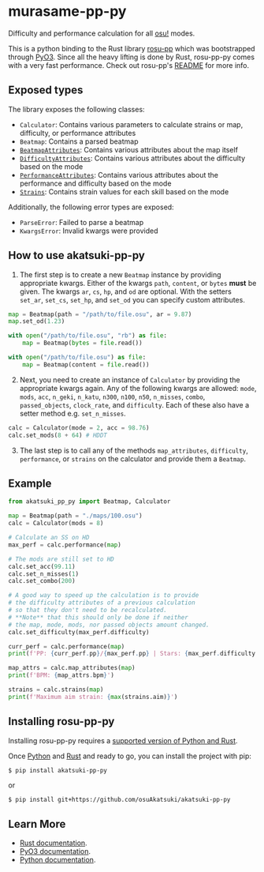 # murasame-pp-py

Difficulty and performance calculation for all [osu!](https://osu.ppy.sh/) modes.

This is a python binding to the Rust library [rosu-pp](https://github.com/MaxOhn/rosu-pp) which was bootstrapped through [PyO3](https://github.com/PyO3/PyO3).
Since all the heavy lifting is done by Rust, rosu-pp-py comes with a very fast performance.
Check out rosu-pp's [README](https://github.com/MaxOhn/rosu-pp/blob/main/README.md) for more info.

## Exposed types

The library exposes the following classes:

- `Calculator`: Contains various parameters to calculate strains or map, difficulty, or performance attributes
- `Beatmap`: Contains a parsed beatmap
- [`BeatmapAttributes`](https://github.com/MaxOhn/rosu-pp-py/blob/81e1d6f28064b832661a4940a3896a2089f76b6b/rosu_pp_py.pyi#L199-L231): Contains various attributes about the map itself
- [`DifficultyAttributes`](https://github.com/MaxOhn/rosu-pp-py/blob/81e1d6f28064b832661a4940a3896a2089f76b6b/rosu_pp_py.pyi#L234-L284): Contains various attributes about the difficulty based on the mode
- [`PerformanceAttributes`](https://github.com/MaxOhn/rosu-pp-py/blob/81e1d6f28064b832661a4940a3896a2089f76b6b/rosu_pp_py.pyi#L287-L313): Contains various attributes about the performance and difficulty based on the mode
- [`Strains`](https://github.com/MaxOhn/rosu-pp-py/blob/81e1d6f28064b832661a4940a3896a2089f76b6b/rosu_pp_py.pyi#L316-L346): Contains strain values for each skill based on the mode

Additionally, the following error types are exposed:
- `ParseError`: Failed to parse a beatmap
- `KwargsError`: Invalid kwargs were provided

## How to use akatsuki-pp-py

1) The first step is to create a new `Beatmap` instance by providing appropriate kwargs.
Either of the kwargs `path`, `content`, or `bytes` **must** be given. The kwargs `ar`, `cs`, `hp`, and `od` are optional.
With the setters `set_ar`, `set_cs`, `set_hp`, and `set_od` you can specify custom attributes.
```py
map = Beatmap(path = "/path/to/file.osu", ar = 9.87)
map.set_od(1.23)

with open("/path/to/file.osu", "rb") as file:
    map = Beatmap(bytes = file.read())

with open("/path/to/file.osu") as file:
    map = Beatmap(content = file.read())
```

2) Next, you need to create an instance of `Calculator` by providing the appropriate kwargs again.
Any of the following kwargs are allowed: `mode`, `mods`, `acc`, `n_geki`, `n_katu`, `n300`, `n100`, `n50`, `n_misses`, `combo`, `passed_objects`, `clock_rate`, and `difficulty`.
Each of these also have a setter method e.g. `set_n_misses`.
```py
calc = Calculator(mode = 2, acc = 98.76)
calc.set_mods(8 + 64) # HDDT
```

3) The last step is to call any of the methods `map_attributes`, `difficulty`, `performance`, or `strains` on the calculator and provide them a `Beatmap`.

## Example

```py
from akatsuki_pp_py import Beatmap, Calculator

map = Beatmap(path = "./maps/100.osu")
calc = Calculator(mods = 8)

# Calculate an SS on HD
max_perf = calc.performance(map)

# The mods are still set to HD
calc.set_acc(99.11)
calc.set_n_misses(1)
calc.set_combo(200)

# A good way to speed up the calculation is to provide
# the difficulty attributes of a previous calculation
# so that they don't need to be recalculated.
# **Note** that this should only be done if neither
# the map, mode, mods, nor passed objects amount changed.
calc.set_difficulty(max_perf.difficulty)

curr_perf = calc.performance(map)
print(f'PP: {curr_perf.pp}/{max_perf.pp} | Stars: {max_perf.difficulty.stars}')

map_attrs = calc.map_attributes(map)
print(f'BPM: {map_attrs.bpm}')

strains = calc.strains(map)
print(f'Maximum aim strain: {max(strains.aim)}')
```

## Installing rosu-pp-py

Installing rosu-pp-py requires a [supported version of Python and Rust](https://github.com/PyO3/PyO3#usage).

Once [Python](https://www.python.org/downloads/) and [Rust](https://www.rust-lang.org/learn/get-started) and ready to go, you can install the project with pip:

```sh
$ pip install akatsuki-pp-py
```
or
```
$ pip install git+https://github.com/osuAkatsuki/akatsuki-pp-py
```

## Learn More
- [Rust documentation](https://www.rust-lang.org).
- [PyO3 documentation](https://pyo3.rs/).
- [Python documentation](https://docs.python.org/3/).
